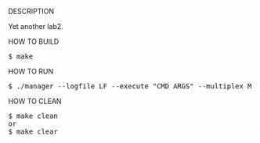 DESCRIPTION

Yet another lab2.


HOW TO BUILD
<pre>
$ make
</pre>


HOW TO RUN
<pre>
$ ./manager --logfile LF --execute "CMD ARGS" --multiplex M
</pre>


HOW TO CLEAN
<pre>
$ make clean
or
$ make clear
</pre>
